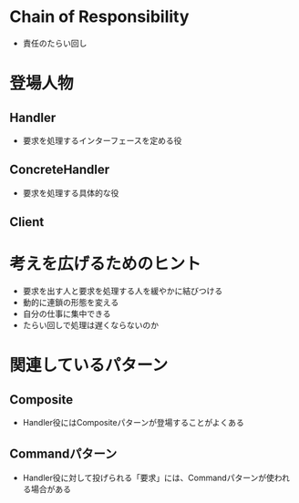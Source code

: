 # Chain of Responsibility
- 責任のたらい回し

# 登場人物
## Handler
- 要求を処理するインターフェースを定める役

## ConcreteHandler
- 要求を処理する具体的な役

## Client

# 考えを広げるためのヒント
- 要求を出す人と要求を処理する人を緩やかに結びつける
- 動的に連鎖の形態を変える
- 自分の仕事に集中できる
- たらい回しで処理は遅くならないのか

# 関連しているパターン
## Composite
- Handler役にはCompositeパターンが登場することがよくある

## Commandパターン
- Handler役に対して投げられる「要求」には、Commandパターンが使われる場合がある
